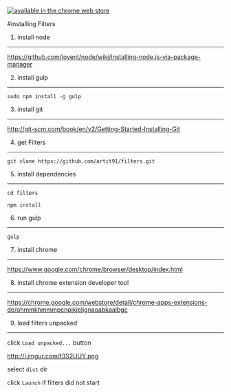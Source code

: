 [![available in the chrome web store](https://developer.chrome.com/webstore/images/ChromeWebStore_Badge_v2_206x58.png "available in the chrome web store")](https://chrome.google.com/webstore/detail/filters/ijfcdfpicjngdgndaaejannimmhhbggj)


#installing Filters

1. install node
---------------
https://github.com/joyent/node/wiki/installing-node.js-via-package-manager

2. install gulp
--------------------
`sudo npm install -g gulp`

3. install git
--------------
http://git-scm.com/book/en/v2/Getting-Started-Installing-Git

4. get Filters
----------------
`git clone https://github.com/artit91/filters.git`

5. install dependencies
-----------------------
`cd filters`

`npm install`

6. run gulp
------------
`gulp`

7. install chrome
-----------------
https://www.google.com/chrome/browser/desktop/index.html

8. install chrome extension developer tool
------------------------------------------
https://chrome.google.com/webstore/detail/chrome-apps-extensions-de/ohmmkhmmmpcnpikjeljgnaoabkaalbgc

9. load filters unpacked
--------------------------
click `Load unpacked...` button

http://i.imgur.com/t3S2UUY.png

select `dist` dir

click `Launch` if filters did not start

